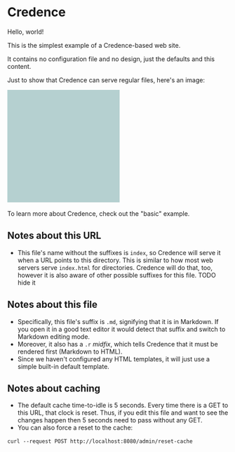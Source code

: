 Credence
========

Hello, world!

This is the simplest example of a Credence-based web site.

It contains no configuration file and no design, just the defaults and this content.

Just to show that Credence can serve regular files, here's an image:

![my image](image.png)

To learn more about Credence, check out the "basic" example.

Notes about this URL
--------------------

* This file's name without the suffixes is `index`, so Credence will serve it when a URL points to this directory. This is similar to how most web servers serve `index.html` for directories. Credence will do that, too, however it is also aware of other possible suffixes for this file. TODO hide it

Notes about this file
---------------------

* Specifically, this file's suffix is `.md`, signifying that it is in Markdown. If you open it in a good text editor it would detect that suffix and switch to Markdown editing mode.
* Moreover, it also has a `.r` *midfix*, which tells Credence that it must be rendered first (Markdown to HTML).
* Since we haven't configured any HTML templates, it will just use a simple built-in default template.

Notes about caching
-------------------

* The default cache time-to-idle is 5 seconds. Every time there is a GET to this URL, that clock is reset. Thus, if you edit this file and want to see the changes happen then 5 seconds need to pass without any GET.
* You can also force a reset to the cache:
```
curl --request POST http://localhost:8080/admin/reset-cache
```
